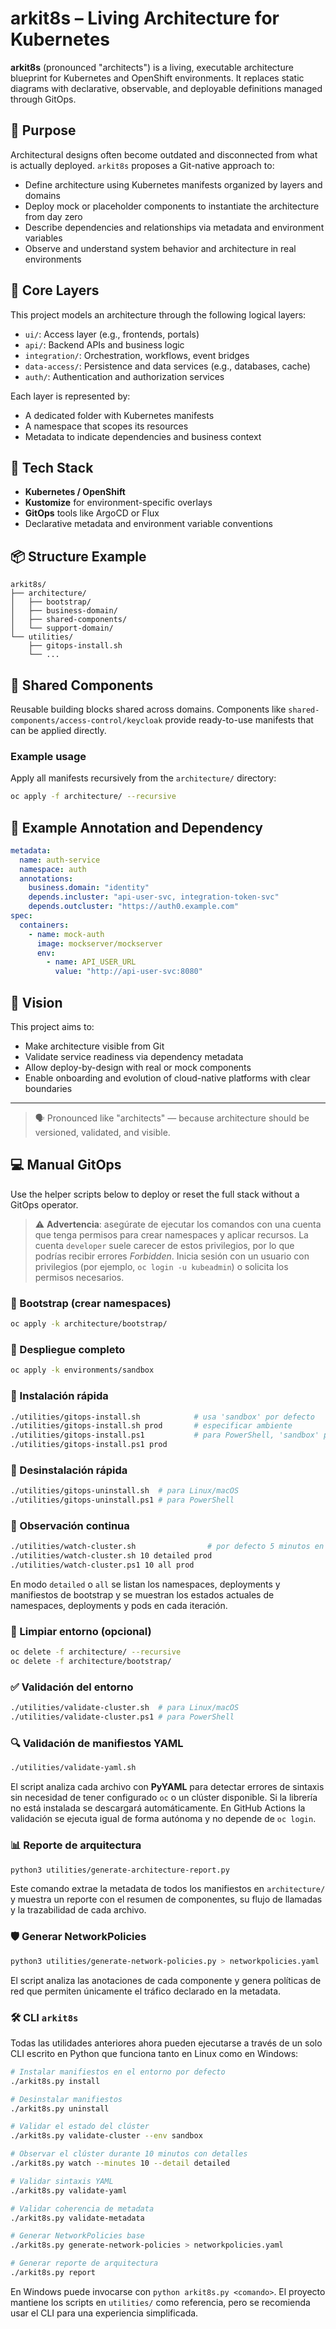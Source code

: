 # arkit8s – Living Architecture for Kubernetes

**arkit8s** (pronounced "architects") is a living, executable architecture blueprint for Kubernetes and OpenShift environments. It replaces static diagrams with declarative, observable, and deployable definitions managed through GitOps.

## 🎯 Purpose

Architectural designs often become outdated and disconnected from what is actually deployed. `arkit8s` proposes a Git-native approach to:

- Define architecture using Kubernetes manifests organized by layers and domains
- Deploy mock or placeholder components to instantiate the architecture from day zero
- Describe dependencies and relationships via metadata and environment variables
- Observe and understand system behavior and architecture in real environments

## 🧱 Core Layers

This project models an architecture through the following logical layers:

- `ui/`: Access layer (e.g., frontends, portals)
- `api/`: Backend APIs and business logic
- `integration/`: Orchestration, workflows, event bridges
- `data-access/`: Persistence and data services (e.g., databases, cache)
- `auth/`: Authentication and authorization services

Each layer is represented by:
- A dedicated folder with Kubernetes manifests
- A namespace that scopes its resources
- Metadata to indicate dependencies and business context

## 🔧 Tech Stack

- **Kubernetes / OpenShift**
- **Kustomize** for environment-specific overlays
- **GitOps** tools like ArgoCD or Flux
- Declarative metadata and environment variable conventions

## 📦 Structure Example

```
arkit8s/
├── architecture/
│   ├── bootstrap/
│   ├── business-domain/
│   ├── shared-components/
│   └── support-domain/
└── utilities/
    ├── gitops-install.sh
    └── ...
```


## 🔁 Shared Components

Reusable building blocks shared across domains. Components like `shared-components/access-control/keycloak` provide ready-to-use manifests that can be applied directly.

### Example usage

Apply all manifests recursively from the `architecture/` directory:

```bash
oc apply -f architecture/ --recursive
```

## 📌 Example Annotation and Dependency

```yaml
metadata:
  name: auth-service
  namespace: auth
  annotations:
    business.domain: "identity"
    depends.incluster: "api-user-svc, integration-token-svc"
    depends.outcluster: "https://auth0.example.com"
spec:
  containers:
    - name: mock-auth
      image: mockserver/mockserver
      env:
        - name: API_USER_URL
          value: "http://api-user-svc:8080"
```

## 🚀 Vision

This project aims to:
- Make architecture visible from Git
- Validate service readiness via dependency metadata
- Allow deploy-by-design with real or mock components
- Enable onboarding and evolution of cloud-native platforms with clear boundaries

---

> 🗣️ Pronounced like "architects" — because architecture should be versioned, validated, and visible.

## 💻 Manual GitOps

Use the helper scripts below to deploy or reset the full stack without a GitOps operator.

> ⚠️ **Advertencia**: asegúrate de ejecutar los comandos con una cuenta que tenga permisos para crear namespaces y aplicar recursos. La cuenta `developer` suele carecer de estos privilegios, por lo que podrías recibir errores *Forbidden*. Inicia sesión con un usuario con privilegios (por ejemplo, `oc login -u kubeadmin`) o solicita los permisos necesarios.

### 🧱 Bootstrap (crear namespaces)

```bash
oc apply -k architecture/bootstrap/
```

### 🚀 Despliegue completo

```bash
oc apply -k environments/sandbox
```

### 🚀 Instalación rápida

```bash
./utilities/gitops-install.sh            # usa 'sandbox' por defecto
./utilities/gitops-install.sh prod       # especificar ambiente
./utilities/gitops-install.ps1           # para PowerShell, 'sandbox' por defecto
./utilities/gitops-install.ps1 prod
```

### 🧹 Desinstalación rápida

```bash
./utilities/gitops-uninstall.sh  # para Linux/macOS
./utilities/gitops-uninstall.ps1 # para PowerShell
```

### 👀 Observación continua

```bash
./utilities/watch-cluster.sh                # por defecto 5 minutos en 'sandbox'
./utilities/watch-cluster.sh 10 detailed prod
./utilities/watch-cluster.ps1 10 all prod
```
En modo `detailed` o `all` se listan los namespaces, deployments y manifiestos de bootstrap
y se muestran los estados actuales de namespaces, deployments y pods en cada iteración.

### 🧹 Limpiar entorno (opcional)

```bash
oc delete -f architecture/ --recursive
oc delete -f architecture/bootstrap/
```

### ✅ Validación del entorno

```bash
./utilities/validate-cluster.sh  # para Linux/macOS
./utilities/validate-cluster.ps1 # para PowerShell
```

### 🔍 Validación de manifiestos YAML

```bash
./utilities/validate-yaml.sh
```
El script analiza cada archivo con **PyYAML** para detectar errores de sintaxis
sin necesidad de tener configurado `oc` o un clúster disponible. Si la librería
no está instalada se descargará automáticamente. En GitHub Actions la validación
se ejecuta igual de forma autónoma y no depende de `oc login`.

### 📊 Reporte de arquitectura

```bash
python3 utilities/generate-architecture-report.py
```
Este comando extrae la metadata de todos los manifiestos en `architecture/` y
muestra un reporte con el resumen de componentes, su flujo de llamadas y la
trazabilidad de cada archivo.

### 🛡️ Generar NetworkPolicies

```bash
python3 utilities/generate-network-policies.py > networkpolicies.yaml
```
El script analiza las anotaciones de cada componente y genera políticas de red
que permiten únicamente el tráfico declarado en la metadata.

### 🛠️ CLI `arkit8s`

Todas las utilidades anteriores ahora pueden ejecutarse a través de un solo CLI
escrito en Python que funciona tanto en Linux como en Windows:

```bash
# Instalar manifiestos en el entorno por defecto
./arkit8s.py install

# Desinstalar manifiestos
./arkit8s.py uninstall

# Validar el estado del clúster
./arkit8s.py validate-cluster --env sandbox

# Observar el clúster durante 10 minutos con detalles
./arkit8s.py watch --minutes 10 --detail detailed

# Validar sintaxis YAML
./arkit8s.py validate-yaml

# Validar coherencia de metadata
./arkit8s.py validate-metadata

# Generar NetworkPolicies base
./arkit8s.py generate-network-policies > networkpolicies.yaml

# Generar reporte de arquitectura
./arkit8s.py report
```

En Windows puede invocarse con `python arkit8s.py <comando>`. El proyecto
mantiene los scripts en `utilities/` como referencia, pero se recomienda usar el
CLI para una experiencia simplificada.

